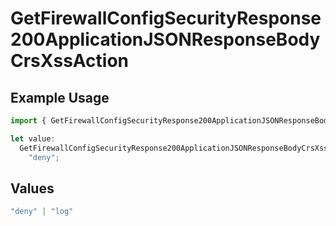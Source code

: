 # GetFirewallConfigSecurityResponse200ApplicationJSONResponseBodyCrsXssAction

## Example Usage

```typescript
import { GetFirewallConfigSecurityResponse200ApplicationJSONResponseBodyCrsXssAction } from "@vercel/sdk/models/getfirewallconfigop.js";

let value:
  GetFirewallConfigSecurityResponse200ApplicationJSONResponseBodyCrsXssAction =
    "deny";
```

## Values

```typescript
"deny" | "log"
```